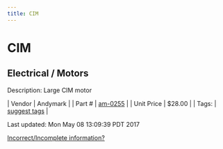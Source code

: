 ```yaml
---
title: CIM
---
```


# CIM
## Electrical / Motors
Description: 	Large CIM motor  

| Vendor | Andymark | 
| Part # | [am-0255](http://www.andymark.com/CIM-motor-FIRST-p/am-0255.htm) | 
| Unit Price | $28.00 | 
| Tags: | [suggest tags](https://docs.google.com/forms/d/e/1FAIpQLSeWyY8v3RgOty-MyWmh9U0iivNYN_molChYyS-0U-o-kOAv_g/viewform) | 

Last updated: Mon May 08 13:09:39 PDT 2017

 [Incorrect/Incomplete information?](https://docs.google.com/forms/d/e/1FAIpQLSeWyY8v3RgOty-MyWmh9U0iivNYN_molChYyS-0U-o-kOAv_g/viewform)